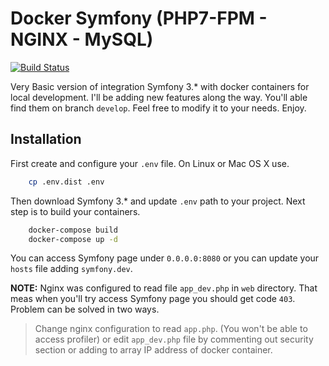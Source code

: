 Docker Symfony (PHP7-FPM - NGINX - MySQL)
=========================================

[![Build Status](https://travis-ci.org/lukeweb/Symfony-Docker.svg?branch=master)](https://travis-ci.org/lukeweb/Symfony-Docker)

Very Basic version of integration Symfony 3.* with docker containers for local development.
I'll be adding new features along the way. You'll able find them on branch `develop`. Feel free to modify it to 
your needs. Enjoy.

## Installation

First create and configure your `.env` file. On Linux or Mac OS X use.
```bash
    cp .env.dist .env
```

Then download Symfony 3.* and update `.env` path to your project.
Next step is to build your containers.
```bash
    docker-compose build
    docker-compose up -d
```
You can access Symfony page under `0.0.0.0:8080` or you can update your `hosts` file adding `symfony.dev`.

**NOTE:** Nginx was configured to read file `app_dev.php` in `web` directory. That meas when you'll try access
Symfony page you should get code `403`. Problem can be solved in two ways.

>Change nginx configuration to read `app.php`. (You won't be able to access profiler) or edit `app_dev.php` file by commenting out security section
 or adding to array IP address of docker container. 
 

